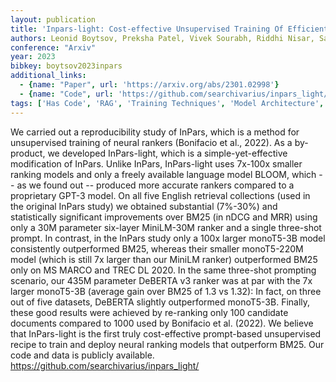 ```yaml
---
layout: publication
title: 'Inpars-light: Cost-effective Unsupervised Training Of Efficient Rankers'
authors: Leonid Boytsov, Preksha Patel, Vivek Sourabh, Riddhi Nisar, Sayani Kundu, Ramya Ramanathan, Eric Nyberg
conference: "Arxiv"
year: 2023
bibkey: boytsov2023inpars
additional_links:
  - {name: "Paper", url: 'https://arxiv.org/abs/2301.02998'}
  - {name: "Code", url: 'https://github.com/searchivarius/inpars_light/'}
tags: ['Has Code', 'RAG', 'Training Techniques', 'Model Architecture', 'BERT', 'GPT', 'Prompting']
---
```

We carried out a reproducibility study of InPars, which is a method for
unsupervised training of neural rankers (Bonifacio et al., 2022). As a
by-product, we developed InPars-light, which is a simple-yet-effective
modification of InPars. Unlike InPars, InPars-light uses 7x-100x smaller
ranking models and only a freely available language model BLOOM, which -- as we
found out -- produced more accurate rankers compared to a proprietary GPT-3
model. On all five English retrieval collections (used in the original InPars
study) we obtained substantial (7%-30%) and statistically significant
improvements over BM25 (in nDCG and MRR) using only a 30M parameter six-layer
MiniLM-30M ranker and a single three-shot prompt. In contrast, in the InPars
study only a 100x larger monoT5-3B model consistently outperformed BM25,
whereas their smaller monoT5-220M model (which is still 7x larger than our
MiniLM ranker) outperformed BM25 only on MS MARCO and TREC DL 2020. In the same
three-shot prompting scenario, our 435M parameter DeBERTA v3 ranker was at par
with the 7x larger monoT5-3B (average gain over BM25 of 1.3 vs 1.32): In fact,
on three out of five datasets, DeBERTA slightly outperformed monoT5-3B.
Finally, these good results were achieved by re-ranking only 100 candidate
documents compared to 1000 used by Bonifacio et al. (2022). We believe that
InPars-light is the first truly cost-effective prompt-based unsupervised recipe
to train and deploy neural ranking models that outperform BM25. Our code and
data is publicly available. https://github.com/searchivarius/inpars_light/

